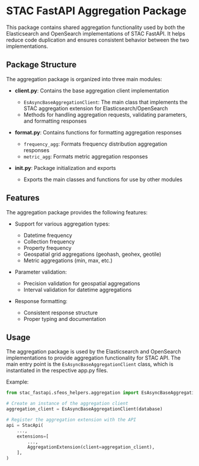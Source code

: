 # STAC FastAPI Aggregation Package

This package contains shared aggregation functionality used by both the Elasticsearch and OpenSearch implementations of STAC FastAPI. It helps reduce code duplication and ensures consistent behavior between the two implementations.

## Package Structure

The aggregation package is organized into three main modules:

- **client.py**: Contains the base aggregation client implementation
  - `EsAsyncBaseAggregationClient`: The main class that implements the STAC aggregation extension for Elasticsearch/OpenSearch
  - Methods for handling aggregation requests, validating parameters, and formatting responses

- **format.py**: Contains functions for formatting aggregation responses
  - `frequency_agg`: Formats frequency distribution aggregation responses
  - `metric_agg`: Formats metric aggregation responses

- **__init__.py**: Package initialization and exports
  - Exports the main classes and functions for use by other modules

## Features

The aggregation package provides the following features:

- Support for various aggregation types:
  - Datetime frequency
  - Collection frequency
  - Property frequency
  - Geospatial grid aggregations (geohash, geohex, geotile)
  - Metric aggregations (min, max, etc.)

- Parameter validation:
  - Precision validation for geospatial aggregations
  - Interval validation for datetime aggregations

- Response formatting:
  - Consistent response structure
  - Proper typing and documentation

## Usage

The aggregation package is used by the Elasticsearch and OpenSearch implementations to provide aggregation functionality for STAC API. The main entry point is the `EsAsyncBaseAggregationClient` class, which is instantiated in the respective app.py files.

Example:
```python
from stac_fastapi.sfeos_helpers.aggregation import EsAsyncBaseAggregationClient

# Create an instance of the aggregation client
aggregation_client = EsAsyncBaseAggregationClient(database)

# Register the aggregation extension with the API
api = StacApi(
    ...,
    extensions=[
        ...,
        AggregationExtension(client=aggregation_client),
    ],
)